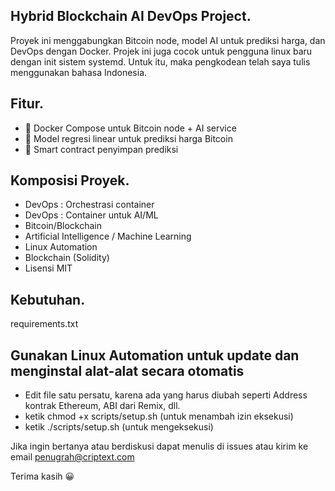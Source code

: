 ## Hybrid Blockchain AI DevOps Project.

Proyek ini menggabungkan Bitcoin node, model AI untuk prediksi harga, dan DevOps dengan Docker. Projek ini juga cocok untuk pengguna linux baru dengan init sistem systemd. Untuk itu, maka pengkodean telah saya tulis menggunakan bahasa Indonesia.


## Fitur.

- 🐳 Docker Compose untuk Bitcoin node + AI service
- 🤖 Model regresi linear untuk prediksi harga Bitcoin
- 📜 Smart contract penyimpan prediksi


## Komposisi Proyek.
         
- DevOps : Orchestrasi container
- DevOps : Container untuk AI/ML
- Bitcoin/Blockchain
- Artificial Intelligence / Machine Learning
- Linux Automation
- Blockchain (Solidity)
- Lisensi MIT


## Kebutuhan.

requirements.txt


## Gunakan Linux Automation untuk update dan menginstal alat-alat secara otomatis

- Edit file satu persatu, karena ada yang harus diubah seperti Address kontrak Ethereum, ABI dari Remix, dll.  
- ketik chmod +x scripts/setup.sh (untuk menambah izin eksekusi)
- ketik ./scripts/setup.sh (untuk mengeksekusi)
       

Jika ingin bertanya atau berdiskusi dapat menulis di issues atau kirim ke email penugrah@criptext.com

Terima kasih 😀

